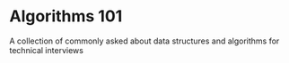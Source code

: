 # Algorithms 101
  
A collection of commonly asked about data structures and algorithms for technical interviews
